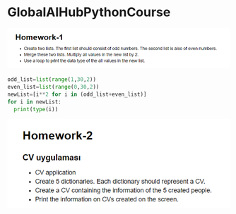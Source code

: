 # GlobalAIHubPythonCourse
![](https://github.com/mahmutAkbas/GlobalAIHubPythonCourse/blob/main/HW1.png)


```python
odd_list=list(range(1,30,2))
even_list=list(range(0,30,2))
newList=[i**2 for i in (odd_list+even_list)]
for i in newList:
  print(type(i))
```
![](https://github.com/mahmutAkbas/GlobalAIHubPythonCourse/blob/main/HW2.png)
